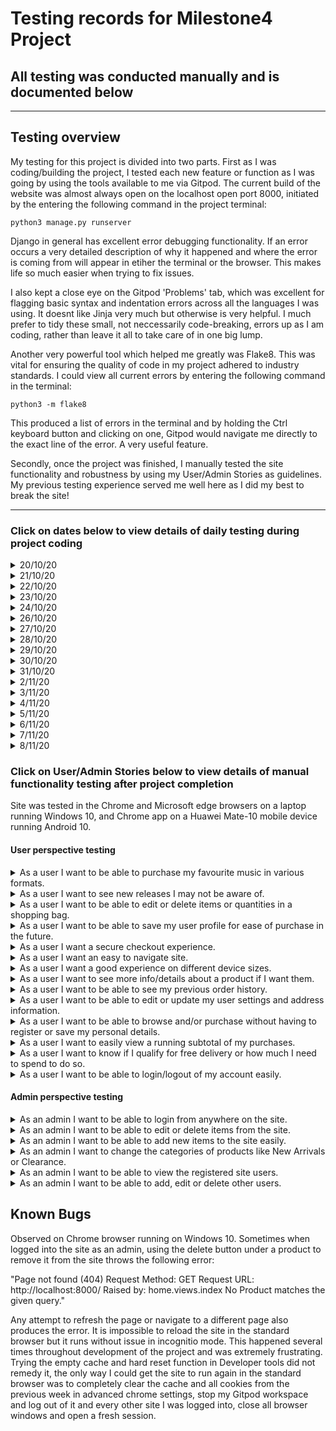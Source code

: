 # Testing records for Milestone4 Project
## All testing was conducted manually and is documented below
<hr>

## Testing overview
My testing for this project is divided into two parts. First as I was coding/building the project,
I tested each new feature or function as I was going by using the tools available to me via Gitpod.
The current build of the website was almost always open on the localhost open port 8000, initiated 
by the entering the following command in the project terminal:
```
python3 manage.py runserver
```

Django in general has excellent error debugging functionality. If an error occurs a very detailed description
of why it happened and where the error is coming from will appear in etiher the terminal or the browser.
This makes life so much easier when trying to fix issues.

I also kept a close eye on the Gitpod 'Problems' tab, which was excellent for flagging basic syntax and indentation 
errors across all the languages I was using. It doesnt like Jinja very much but otherwise is very helpful. I much prefer 
to tidy these small, not neccessarily code-breaking, errors up as I am coding, rather than leave it all to take care of in one big lump.

Another very powerful tool which helped me greatly was Flake8. This was vital for ensuring the quality of code in 
my project adhered to industry standards. I could view all current errors by entering the following command in
the terminal:
```
python3 -m flake8
```
This produced a list of errors in the terminal and by holding the Ctrl keyboard button and clicking on one, Gitpod
would navigate me directly to the exact line of the error. A very useful feature.
<br>

Secondly, once the project was finished, I manually tested the site functionality and robustness by using 
my User/Admin Stories as guidelines. My previous testing experience served me well here as I did my best to break the site!
<hr>

### Click on dates below to view details of daily testing during project coding
<details>
<summary>20/10/20</summary>
After generating a new Git repository from the Code Institute template, I setup my Gitpod workspace.
I created a manage.py file, installed Django and pushed to GitHub to ensure commits were happening 
successfully. No issues.
</details>
<details>
<summary>21/10/20</summary>
Much of today was spent setting up Allauth to deal with site user management and registration functionality.
Some minor syntax issues were throwing errors as I was testing user registration in the browser but these were
easily adjusted. I setup my base.hmtl file, Home app and some templates, relationally linked with Jinja and was able to 
successfully view them in the browser.
</details>
<details>
<summary>22/10/20</summary>
Updated headers and Jinja templating. Headers were displaying poorly in browser so adjusted via HTML styles and CSS.
</details>
<details>
<summary>23/10/20</summary>
Bulk upload of products and categories from fixtures file was continuously failing. Eventually realised I had accidentally transferred
the same data from the JSON formatter for my products to both files. Updated the Categories file with the correct code and upload was successful.
Added nav bars to my mainpage and mobile headers. Tested views and dropdown functionality in the browser. Some slight display issues remedied via
CSS and HTML styles. Also fixed some linter issues flagged in Gitpod. Flake8 does not seem to like Jinja and is flagging problems in my HTML
templates as I have no doctype specified on Line 1. I checked this with Code Institute tutor support and they told me to ignore it.
</details>
<details>
<summary>24/10/20</summary>
Today I built my Products and Product Details pages. Took quite some time to get these linking correctly. Had to refer to Code Institute tutorials
several times. All is working as expected now and basic details and images are displaying in the browser.
</details>
<details>
<summary>26/10/20</summary>
Added Search form to header and tested in browser. No issues finding correct products or returning no matches. Added sort bar to products page. This did
not work in the browser. Checked code and noticed syntax errors. Once remedied sort function works. Also created bag app today. Could not get it to calculate
delivery costs and had to refer to Code Institute tutorials for assistance here. Eventually bag app works and displays fine in browser with correct calculations
for delivery threshold.
</details>
<details>
<summary>27/10/20</summary>
More work on bag app today. Needed further assistance from Code Institute tutorials when coding the context processor. It works fine in browser.
All basic functionality works such as add/remove and update qunatities etc.. Also added toast notifications. These were not displaying at all initially.
Checked my code and noticed they were not at the correct folder level in my directory. After adjusting this they work.
</details>
<details>
<summary>28/10/20</summary>
Tidied up Toasts with CSS, they look good in the browser now. Basic Checkout app views, templates and Models setup along with Stripe functionality and signals. The forms
are visible in the browser but need styling.
</details>
<details>
<summary>29/10/20</summary>
Setup Webhook handlers with assistance from Code Institute tutorials. Had to fix multiple syntax errors before I could get a successful response.
</details>
<details>
<summary>30/10/20</summary>
Created superuser for site to access admin backend. Tidied up some grammatical display errors. A lot of back and forth between the code and the browser
trying to get the delete function to work but eventually got the code correct. Linter showing errors on the models.py file in the Profiles app.
Adjusted several typos. Tried another test of delete function from admin side and got a 404 error in the browser. This is documented further in the Known Bugs
section.
</details>
<details>
<summary>31/10/20</summary>
Setup Heroku database, app and Amazon Webs Services bucket. Test pushes to all were successful. Set sensitive information to environmental variables in Gitpod
and Config Variables in Heroku. No issues when tested. Noticed several display issues on site when checking responsiveness on Google Dev Tools.
Fixed and adjusted with HTML and CSS stylings. Did some regression testing on Stripe functionality, checked Webhooks, all returned successfully.
Setup automated email via Django and linked to my own gmail account. Hid sensitive info with environmental variables. Tested functionality with
TempMail and was successfully able to create a new user and verify their email address with temporary mail account.
</details>

<details>
<summary>2/11/20</summary>
Major Flake8 error tidy up today. Some syntax, indentation, whitespace, expected lines and line too long errors were all fixed.
Did a quick regression test of the site to check I had inadvertently changed anything and discovered that the AllAuth password validation
functionality was throwing an error. I couldn't spot any errors in the settings.py file so I checked Stack Overflow. Discovered that I shouldn't use '\' to
bump to next line when tidyng some code, I needed to use '+'.
So I changed this:
AUTH_PASSWORD_VALIDATORS = [
    {
        'NAME': 'django.contrib.auth.password_validation. /
                UserAttributeSimilarityValidator',
    },
To this:
AUTH_PASSWORD_VALIDATORS = [
    {
        'NAME': 'django.contrib.auth.password_validation.' +
                'UserAttributeSimilarityValidator',
    },

and everyting worked as expected.
</details>
<details>
<summary>3/11/20</summary>
Created new custom models for Turntables & Headphones. COmpleted entire process for adding/deleting products to and from store and all worked fine.
</details>
<details>
<summary>4/11/20</summary>
Noticed search function was not returning Turntable or Headphone models eben though they were displaying when navigated to via the relevant categories.
Could not figure this out so checked with Code Institute tutors. They advised this would be far too complex an issue to resolve for this project and
I should go back to just using the Products model for store items. Had updated a lot of HTM and CSS stylings in the meantime so instead of rolling back
the project to an earlier commit. I deleted the 2 models entirely from the project and moved on.
</details>
<details>
<summary>5/11/20</summary>
Full site functionality regression test to ensure nothing had changed after changing the models yesterday. No issues. Major styling updates sitewide via CSS and
HTML. All displaying well in various browser sizes when checked on Google Devtools.
</details>
<details>
<summary>6/11/20</summary>
Removed placeholder images and imported correct ones. Added more products and categories via JSON fixtures. All displaying fine.
Another full test of site functionality. No issues.
</details>
<details>
<summary>7/11/20</summary>
Lighthouse highlighted a button display error I had not previously noticed. Fixed it with CSS and HTML.
</details>
<details>
<summary>8/11/20</summary>
Full site functionality test revealed some display issues on Allauth templates. These were easily remedied via CSS and HTML.
Fixed some display issues on smaller screens. Grammar and spelling check on README and TESTS markdown files.
Ran all HTML and CSS files through validators. HTML errors all related to Jinja templating. Some CSS erros flagged by validator and fixed.
Final full site test via User/Admin stories - documented in following section.
</details>

### Click on User/Admin Stories below to view details of manual functionality testing after project completion
Site was tested in the Chrome and Microsoft edge browsers on a laptop running Windows 10, and Chrome app on a Huawei Mate-10 mobile device
running Android 10.
#### **User perspective testing**
<details>
<summary>As a user I want to be able to purchase my favourite music in various formats.</summary>
Checked all music categories via the links in navbar and searched for some. All results returned and displayed without issue.
Also checked other categories and products. No bugs found.
</details>
<details>
<summary>As a user I want to see new releases I may not be aware of.</summary>
Clicked the new arrivals link on the navbar, returned all products in the New Arrivals category without issue.
</details>
<details>
<summary>As a user I want to be able to edit or delete items or quantities in a shopping bag.</summary>
Added several items from different categories to bag, incremented and decremented quantities and removed items.
Noticed toasts were appearing twice. Double-checked code and all looked fine. Cleared cache and hard refreshed the page.
This resolved the issue. Tried this process 4 more times to be sure. No issues.
</details>
<details>
<summary>As a user I want to be able to save my user profile for ease of purchase in the future.</summary>
Was able to successfuly create a profile at the checkout stage.
</details>
<details>
<summary>As a user I want a secure checkout experience.</summary>
tested completing order using stripe secure test card number. No issues.
</details>
<details>
<summary>As a user I want an easy to navigate site.</summary>
Checked all links in navbar, all buttons on all pages, used back and forward page arrows on browser.
No issues.
</details>
<details>
<summary>As a user I want a good experience on different device sizes.</summary>
Checked views and functionality using the responsive setting on Devtools. All looks good.
Checked all the above on my own mobile device. No issues.
</details>
<details>
<summary>As a user I want to see more info/details about a product if I want them.</summary>
Clicking on a product navigates to product details screen displaying more info successfully.
</details>
<details>
<summary>As a user I want to be able to see my previous order history.</summary>
Logged out and back in again. Navigated to My Account > My Profile and order history is displayed
as expected. Clicking on Order Number navigates to order confirmation details as expected.
</details>
<details>
<summary>As a user I want to be able to edit or update my user settings and address information.</summary>
Changed several fields and saved. No issues.
</details>
<details>
<summary>As a user I want to be able to browse and/or purchase without having to register or save my personal details.</summary>
Checked all sites links and buttons both logged in and out as a user. No issues.
</details>
<details>
<summary>As a user I want to easily view a running subtotal of my purchases.</summary>
Added several items to bag. After adding each item, checked bag total and it was updating successfully.
</details>
<details>
<summary>As a user I want to know if I qualify for free delivery or how much I need to spend to do so.</summary>
Added one low-price item to bag. Toast notification and bag page both displayed correct delta to achieve
free delivery threshold.
</details>
<details>
<summary>As a user I want to be able to login/logout of my account easily.</summary>
Checked login and logout functions thoroughly. No issues.
</details>

#### **Admin perspective testing**
<details>
<summary>As an admin I want to be able to login from anywhere on the site.</summary>
No issues logging in with admin credentials from any page. Additional admin Product Management option in
My Account menu displaying as expected.
</details>
<details>
<summary>As an admin I want to be able to edit or delete items from the site.</summary>
Tried to add new product, enterted URL with tooo many characters to confirm error toast appears.
It appeared as expected. Corrected URL and product added successfully. Clicked edit on same product,
added image manually and changed category and description fields. Product updated successfully.
Clicked delete button on same product. Product was removed successfully. All functionality
and toast notifications working as expected.
</details>
<details>
<summary>As an admin I want to be able to add new items to the site easily.</summary>
See above
</details>
<details>
<summary>As an admin I want to change the categories of products like New Arrivals or Clearance.</summary>
Clicked on product in New arrival category. Clicked edit. Changed category and clicked save. Change
was successful.
</details>
<details>
<summary>As an admin I want to be able to view the registered site users.</summary>
navigated to the admin backend [Hit Record](https://hit-record.herokuapp.com/admin)
Clicked Users and observed all previously created test user profiles were present.
</details>
<details>
<summary>As an admin I want to be able to add, edit or delete other users.</summary>
Clicking on a user allowed functionality to edit, delete or change permissions etc.
</details>

## **Known Bugs**
Observed on Chrome browser running on Windows 10.
Sometimes when logged into the site as an admin, using the delete button under a product to remove it from the site
throws the following error:

"Page not found (404)
Request Method:	GET
Request URL:	http://localhost:8000/
Raised by:	home.views.index
No Product matches the given query."

Any attempt to refresh the page or navigate to a different page also produces the error. It is impossible to reload the site
in the standard browser but it runs without issue in incognitio mode. This happened several times throughout development of the project
and was extremely frustrating. Trying the empty cache and hard reset function in Developer tools did not remedy it, the only way
I could get the site to run again in the standard browser was to completely clear the cache and all cookies from the previous week in
advanced chrome settings, stop my Gitpod workspace and log out of it and every other site I was logged into,
close all browser windows and open a fresh session.